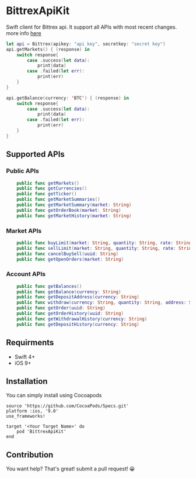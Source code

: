 # BittrexApiKit
Swift client for Bittrex api. It support all APIs with most recent changes. more info [here](https://www.bittrex.com/Home/Api)

```swift
let api = Bittrex(apikey: "api key", secretkey: "secret key")
api.getMarkets() { (response) in
    switch response{
        case .success(let data):
            print(data)
        case .failed(let err):
            print(err)
    }
}

api.getBalance(currency: 'BTC') { (response) in
    switch response{
        case .success(let data):
            print(data)
        case .failed(let err):
            print(err)
    }
}
```

## Supported APIs
### Public APIs
```swift
    public func getMarkets()
    public func getCurrencies()
    public func getTicker()
    public func getMarketSummaries()
    public func getMarketSummary(market: String)
    public func getOrderBook(market: String)
    public func getMarketHistory(market: String)
```

### Market APIs
```swift
    public func buyLimit(market: String, quantity: String, rate: String)
    public func sellLimit(market: String, quantity: String, rate: String)
    public func cancelBuySell(uuid: String)
    public func getOpenOrders(market: String)
```

### Account APIs
```swift
    public func getBalances()
    public func getBalance(currency: String)
    public func getDepositAddress(currency: String)
    public func withdraw(currency: String, quantity: String, address: String)
    public func getOrder(uuid: String)
    public func getOrderHistory(uuid: String)
    public func getWithdrawalHistory(currency: String)
    public func getDepositHistory(currency: String)
```

## Requirments
- Swift 4+
- iOS 9+


## Installation
You can simply install using Cocoapods
```
source 'https://github.com/CocoaPods/Specs.git'
platform :ios, '9.0'
use_frameworks!

target '<Your Target Name>' do
    pod 'BittrexApiKit'
end
```

## Contribution
You want help? That's great!
submit a pull request! :grinning:


